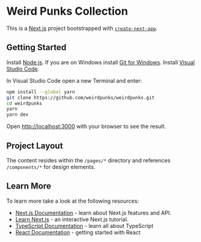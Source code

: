 # Weird Punks Collection

This is a [Next.js](https://nextjs.org/) project bootstrapped with [`create-next-app`](https://github.com/vercel/next.js/tree/canary/packages/create-next-app).

## Getting Started

Install [Node.js](https://nodejs.org/en/).
If you are on Windows install [Git for Windows](https://gitforwindows.org/).
Install [Visual Studio Code](https://code.visualstudio.com/).

In Visual Studio Code open a new Terminal and enter:

```bash
npm install --global yarn
git clone https://github.com/weirdpunks/weirdpunks.git
cd weirdpunks
yarn
yarn dev
```

Open [http://localhost:3000](http://localhost:3000) with your browser to see the result.

## Project Layout

The content resides within the `/pages/*` directory and references `/components/*` for design elements.

## Learn More

To learn more take a look at the following resources:

- [Next.js Documentation](https://nextjs.org/docs) - learn about Next.js features and API.
- [Learn Next.js](https://nextjs.org/learn) - an interactive Next.js tutorial.
- [TypeScript Documentation](https://www.typescriptlang.org/docs/) - learn all about TypeScript
- [React Documentation](https://reactjs.org/docs/getting-started.html) - getting started with React
